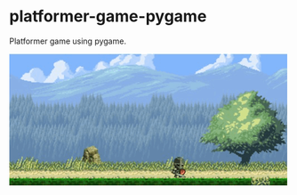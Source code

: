 # platformer-game-pygame

 Platformer game using pygame. 


![](https://github.com/dvnDC/platformer-game/blob/main/Screen%20Recording%202023-06-05%20at%2023.16.03.gif)
